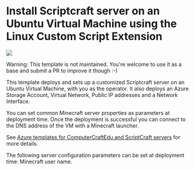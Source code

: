 # Install Scriptcraft server on an Ubuntu Virtual Machine using the Linux Custom Script Extension

<a href="https://portal.azure.com/#create/Microsoft.Template/uri/https%3A%2F%2Fraw.githubusercontent.com%2Fgbowerman%2Fazure-minecraft%2Fmaster%2Fscriptcraft-on-ubuntu%2Fazuredeploy.json" target="_blank">
    <img src="http://azuredeploy.net/deploybutton.png"/>
</a>

Warning: This template is not maintained. You're welcome to use it as a base and submit a PR to improve it though :-)

This template deploys and sets up a customized Scriptcraft server on an Ubuntu Virtual Machine, with you as the operator. It also deploys an Azure Storage Account, Virtual Network, Public IP addresses and a Network Interface.

You can set common Minecraft server properties as parameters at deployment time. Once the deployment is successful you can connect to the DNS address of the VM with a Minecraft launcher. 

See <a href="https://msftstack.wordpress.com/2015/10/27/azure-templates-for-computercraftedu-and-scriptcraft-servers/">Azure templates for ComputerCraftEdu and ScriptCraft servers</a> for more details.

The following server configuration parameters can be set at deployment time: Minecraft user name.

